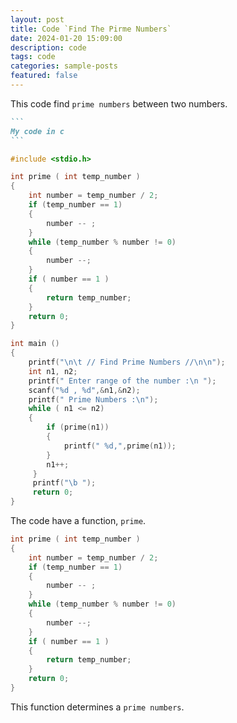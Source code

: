 ```yaml
---
layout: post
title: Code `Find The Pirme Numbers`
date: 2024-01-20 15:09:00
description: code
tags: code
categories: sample-posts
featured: false
---
```


This code find `prime numbers` between two numbers.

````markdown
```
My code in c
```
````

```c
#include <stdio.h>

int prime ( int temp_number )
{
    int number = temp_number / 2;
    if (temp_number == 1)
    {
        number -- ;
    }
    while (temp_number % number != 0)
    {
        number --;
    }
    if ( number == 1 )
    {
        return temp_number;
    }
    return 0;
}

int main ()
{
    printf("\n\t // Find Prime Numbers //\n\n");
    int n1, n2;
    printf(" Enter range of the number :\n ");
    scanf("%d , %d",&n1,&n2);
    printf(" Prime Numbers :\n");
    while ( n1 <= n2)
    {
        if (prime(n1))
        {
            printf(" %d,",prime(n1));
        }
        n1++;
     }
     printf("\b ");
     return 0;
}
```

The code have a function, `prime`.

```c
int prime ( int temp_number )
{
    int number = temp_number / 2;
    if (temp_number == 1)
    {
        number -- ;
    }
    while (temp_number % number != 0)
    {
        number --;
    }
    if ( number == 1 )
    {
        return temp_number;
    }
    return 0;
}
```
This function determines a `prime numbers`.

